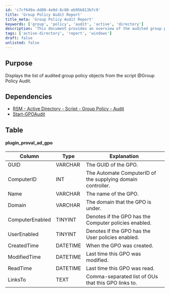 ```yaml
---
id: 'c7cf649a-dd80-4e9d-8c80-eb95b813b7c9'
title: 'Group Policy Audit Report'
title_meta: 'Group Policy Audit Report'
keywords: ['group', 'policy', 'audit', 'active', 'directory']
description: 'This document provides an overview of the audited group policy objects retrieved from the Group Policy Audit script, detailing their attributes and dependencies for effective management and reporting in Active Directory environments.'
tags: ['active-directory', 'report', 'windows']
draft: false
unlisted: false
---
```

## Purpose

Displays the list of audited group policy objects from the script @Group Policy Audit.

## Dependencies

- [RSM - Active Directory - Script - Group Policy - Audit](<../scripts/Group Policy - Audit.md>)
- [Start-GPOAudit](https://proval.itglue.com/DOC-5078775-7457846)

## Table

#### plugin_proval_ad_gpo

| Column          | Type      | Explanation                                                       |
|-----------------|-----------|-------------------------------------------------------------------|
| GUID            | VARCHAR   | The GUID of the GPO.                                             |
| ComputerID      | INT       | The Automate ComputerID of the supplying domain controller.      |
| Name            | VARCHAR   | The name of the GPO.                                            |
| Domain          | VARCHAR   | The domain that the GPO is under.                               |
| ComputerEnabled  | TINYINT   | Denotes if the GPO has the Computer policies enabled.           |
| UserEnabled      | TINYINT   | Denotes if the GPO has the User policies enabled.               |
| CreatedTime      | DATETIME  | When the GPO was created.                                       |
| ModifiedTime     | DATETIME  | Last time this GPO was modified.                                |
| ReadTime         | DATETIME  | Last time this GPO was read.                                    |
| LinksTo          | TEXT      | Comma-separated list of OUs that this GPO links to.            |













